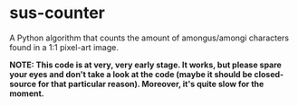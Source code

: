 # sus-counter
A Python algorithm that counts the amount of amongus/amongi characters found in a 1:1 pixel-art image.

**NOTE: This code is at very, very early stage. It works, but please spare your eyes and don't take a look at the code (maybe it should be closed-source for that particular reason). Moreover, it's quite slow for the moment.**

